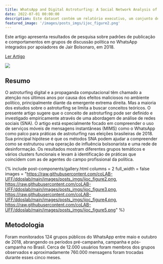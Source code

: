 ```yaml
---
title: WhatsApp and Digital Astroturfing: A Social Network Analysis of Brazilian Political Discussion Groups of Bolsonaro’s Supporters
date: 2022-07-01 00:00:00
description: Este dataset contém um relatório executivo, um conjunto de gráficos e uma série de tabelas de contigência referentes ao monitoramento de 60 grupos de discussão política de perfil bolsonarista no WhatsApp.
featured_image: '/images/posts_imgs/ijoc_figure2.png'
---
```


Este artigo apresenta resultados de pesquisa sobre padrões de publicação e comportamentos em grupos de discussão política no WhatsApp integrados por apoiadores de Jair Bolsonaro, em 2018.

<a href="https://ijoc.org/index.php/ijoc/article/view/17296/3770" class="button--fill">Ler Artigo</a>

![](/images/posts_imgs/ijoc_figure2.png)

## Resumo

O astroturfing digital e a propaganda computacional têm chamado a atenção nos últimos anos por causa dos efeitos maliciosos no ambiente político, principalmente diante da emergente extrema direita. Mas a maioria dos estudos sobre o astroturfing se limita a buscar conceitos teóricos. O presente artigo sugere que o conceito de astroturfing pode ser definido e investigado empiricamente através de uma abordagem de análise de redes sociais (SNA). O artigo está especialmente focado em compreender o uso de serviços móveis de mensagens instantâneas (MIMS) como o WhatsApp como palco para práticas de astroturfing nas eleições brasileiras de 2018. Sua principal hipótese é que os métodos SNA podem ajudar a compreender como se estruturou uma operação de influência bolsonarista e uma rede de desinformação. Os resultados mostram diferentes grupos temáticos e vários clusters funcionais e levam à identificação de práticas que coincidem com as de agentes do campo profissional da política.

{% include post-components/gallery.html
	columns = 2
	full_width = false
	images = "https://raw.githubusercontent.com/coLAB-UFF/ddoslab/main/images/posts_imgs/ijoc_figure2.png, https://raw.githubusercontent.com/coLAB-UFF/ddoslab/main/images/posts_imgs/ijoc_figure3.png, https://raw.githubusercontent.com/coLAB-UFF/ddoslab/main/images/posts_imgs/ijoc_figure4.png, https://raw.githubusercontent.com/coLAB-UFF/ddoslab/main/images/posts_imgs/ijoc_figure5.png"
%}

## Metodologia

Foram monitorados 124 grupos públicos do WhatsApp entre maio e outubro de 2018, abrangendo os períodos pré-campanha, campanha e pós-campanha no Brasil. Cerca de 12.000 usuários foram membros dos grupos observados e aproximadamente 760.000 mensagens foram trocadas durante esses cinco meses.


